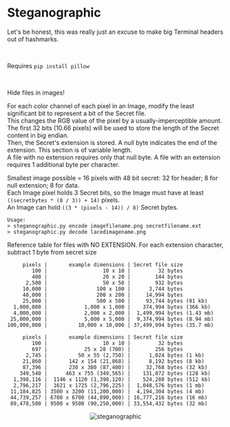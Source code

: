 Steganographic
==============

Let's be honest, this was really just an excuse to make big Terminal headers out of hashmarks.

&nbsp;

Requires `pip install pillow`

&nbsp;

Hide files in images!

For each color channel of each pixel in an Image, modify the least significant bit to represent a bit of the Secret file.  
This changes the RGB value of the pixel by a usually-imperceptible amount.  
The first 32 bits (10.66 pixels) will be used to store the length of the Secret content in big endian.  
Then, the Secret's extension is stored. A null byte indicates the end of the extension. This section is of variable length.  
A file with no extension requires only that null byte. A file with an extension requires 1 additional byte per character.  

Smallest image possible = 16 pixels with 48 bit secret: 32 for header; 8 for null extension; 8 for data.  
Each Image pixel holds 3 Secret bits, so the Image must have at least `((secretbytes * (8 / 3)) + 14)` pixels.  
An Image can hold `((3 * (pixels - 14)) / 8)` Secret bytes.  

    Usage:
    > steganographic.py encode imagefilename.png secretfilename.ext
    > steganographic.py decode lacedimagename.png


Reference table for files with NO EXTENSION.
For each extension character, subtract 1 byte from secret size

         pixels |       example dimensions | Secret file size
            100 |                  10 x 10 |         32 bytes
            400 |                  20 x 20 |        144 bytes
          2,500 |                  50 x 50 |        932 bytes
         10,000 |                100 x 100 |      3,744 bytes
         40,000 |                200 x 200 |     14,994 bytes
         25,000 |                500 x 500 |     93,744 bytes (91 kb)
      1,000,000 |            1,000 x 1,000 |    374,994 bytes (366 kb)
      4,000,000 |            2,000 x 2,000 |  1,499,994 bytes (1.43 mb)
     25,000,000 |            5,000 x 5,000 |  9,374,994 bytes (8.94 mb)
    100,000,000 |          10,000 x 10,000 | 37,499,994 bytes (35.7 mb)
    
         pixels |       example dimensions | Secret file size
            100 |                  10 x 10 |         32 bytes
            697 |            25 x 28 (700) |        256 bytes
          2,745 |          50 x 55 (2,750) |      1,024 bytes (1 kb)
         21,860 |       142 x 154 (21,868) |      8,192 bytes (8 kb)
         87,396 |       230 x 380 (87,400) |     32,768 bytes (32 kb)
        349,540 |      463 x 755 (349,565) |    131,072 bytes (128 kb)
      1,398,116 |  1146 x 1120 (1,398,120) |    524,288 bytes (512 kb)
      2,796,217 |  1621 x 1725 (2,796,225) |  1,048,576 bytes (1 mb)
     11,184,825 | 3500 x 3200 (11,200,000) |  4,194,304 bytes (4 mb)
     44,739,257 | 6700 x 6700 (44,890,000) | 16,777,216 bytes (16 mb)
     89,478,500 | 9500 x 9500 (90,250,000) | 33,554,432 bytes (32 mb)

<p align="center">
  <img src="https://github.com/voussoir/else/blob/master/.GitImages/steganographic_logo.png?raw=true" alt="steganographic"/>
</p>